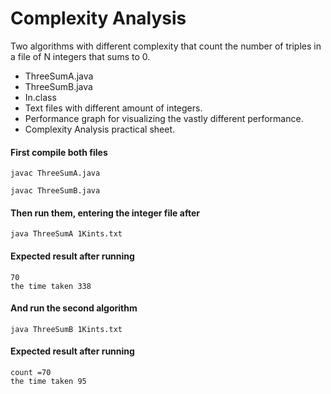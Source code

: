 # Complexity Analysis
Two algorithms with different complexity that count the number of triples in a
file of N integers that sums to 0.

* ThreeSumA.java
* ThreeSumB.java
* In.class
* Text files with different amount of integers.
* Performance graph for visualizing the vastly different performance.
* Complexity Analysis practical sheet.

#### First compile both files

```
javac ThreeSumA.java
```

```
javac ThreeSumB.java
```

#### Then run them, entering the integer file after

```
java ThreeSumA 1Kints.txt
```

#### Expected result after running

```
70
the time taken 338
```

#### And run the second algorithm

```
java ThreeSumB 1Kints.txt
```

#### Expected result after running

```
count =70
the time taken 95
```

